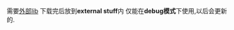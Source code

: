 需要[外部lib](https://github.com/Skyline23/external-libraries)
下载完后放到**external stuff**内 仅能在**debug模式**下使用,以后会更新的.
